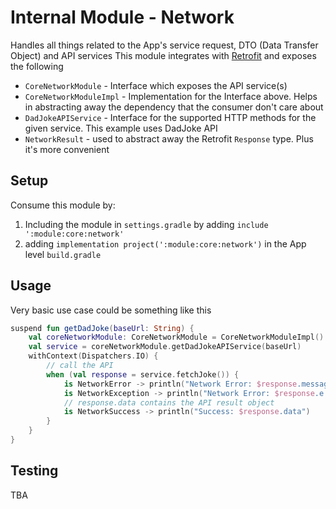 # Internal Module - Network

Handles all things related to the App's service request, DTO (Data Transfer Object) and API services
This module integrates with [Retrofit](https://square.github.io/retrofit/) and exposes the following

- `CoreNetworkModule` - Interface which exposes the API service(s)
- `CoreNetworkModuleImpl` - Implementation for the Interface above. Helps in abstracting away the dependency that the consumer don't care about
- `DadJokeAPIService` - Interface for the supported HTTP methods for the given service. This example uses DadJoke API
- `NetworkResult` - used to abstract away the Retrofit `Response` type. Plus it's more convenient

## Setup

Consume this module by:

1. Including the module in `settings.gradle` by adding `include ':module:core:network'`
2. adding `implementation project(':module:core:network')` in the App level `build.gradle`

## Usage

Very basic use case could be something like this

```kotlin
suspend fun getDadJoke(baseUrl: String) {
    val coreNetworkModule: CoreNetworkModule = CoreNetworkModuleImpl()
    val service = coreNetworkModule.getDadJokeAPIService(baseUrl)
    withContext(Dispatchers.IO) {
        // call the API
        when (val response = service.fetchJoke()) {
            is NetworkError -> println("Network Error: $response.message")
            is NetworkException -> println("Network Error: $response.e.message")
            // response.data contains the API result object
            is NetworkSuccess -> println("Success: $response.data")
        }
    }
}
```

## Testing

TBA

